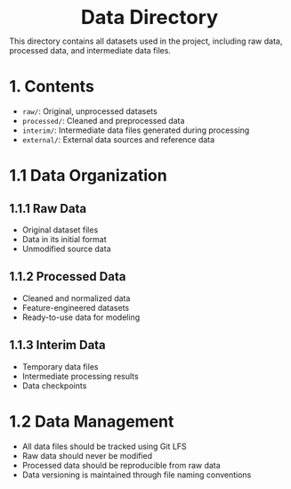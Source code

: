 <div style="font-size:2.5em; font-weight:bold; text-align:center; margin-top:20px;">Data Directory</div>

This directory contains all datasets used in the project, including raw data, processed data, and intermediate data files.

# 1. Contents
- `raw/`: Original, unprocessed datasets
- `processed/`: Cleaned and preprocessed data
- `interim/`: Intermediate data files generated during processing
- `external/`: External data sources and reference data

# 1.1 Data Organization
## 1.1.1 Raw Data
- Original dataset files
- Data in its initial format
- Unmodified source data

## 1.1.2 Processed Data
- Cleaned and normalized data
- Feature-engineered datasets
- Ready-to-use data for modeling

## 1.1.3 Interim Data
- Temporary data files
- Intermediate processing results
- Data checkpoints

# 1.2 Data Management
- All data files should be tracked using Git LFS
- Raw data should never be modified
- Processed data should be reproducible from raw data
- Data versioning is maintained through file naming conventions 
